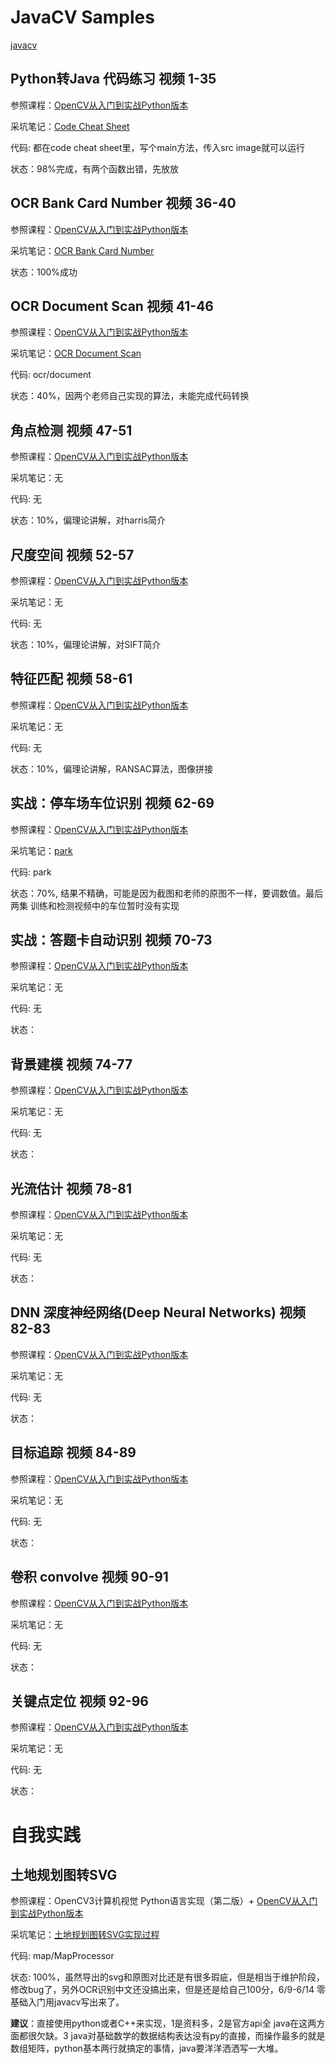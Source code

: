 # JavaCV Samples

[javacv](https://github.com/bytedeco/javacv)

## Python转Java 代码练习 视频 1-35

参照课程：[OpenCV从入门到实战Python版本](https://www.bilibili.com/video/BV1PV411774y)

采坑笔记：[Code Cheat Sheet](CodeCheatSheet.md)

代码: 都在code cheat sheet里，写个main方法，传入src image就可以运行

状态：98%完成，有两个函数出错，先放放

## OCR Bank Card Number 视频 36-40

参照课程：[OpenCV从入门到实战Python版本](https://www.bilibili.com/video/BV1PV411774y?p36)

采坑笔记：[OCR Bank Card Number](ocr/bankcard/OCRBackCardNumber.md)

状态：100%成功

## OCR Document Scan 视频 41-46

参照课程：[OpenCV从入门到实战Python版本](https://www.bilibili.com/video/BV1PV411774y?p=41)

采坑笔记：[OCR Document Scan](ocr/document/OCRDocumentScan.md)

代码: ocr/document

状态：40%，因两个老师自己实现的算法，未能完成代码转换

## 角点检测 视频 47-51

参照课程：[OpenCV从入门到实战Python版本](https://www.bilibili.com/video/BV1PV411774y?p=47)

采坑笔记：无

代码: 无

状态：10%，偏理论讲解，对harris简介



## 尺度空间 视频 52-57

参照课程：[OpenCV从入门到实战Python版本](https://www.bilibili.com/video/BV1PV411774y?p=52)

采坑笔记：无

代码: 无

状态：10%，偏理论讲解，对SIFT简介

## 特征匹配 视频 58-61

参照课程：[OpenCV从入门到实战Python版本](https://www.bilibili.com/video/BV1PV411774y?p=58)

采坑笔记：无

代码: 无

状态：10%，偏理论讲解，RANSAC算法，图像拼接



## 实战：停车场车位识别 视频 62-69

参照课程：[OpenCV从入门到实战Python版本](https://www.bilibili.com/video/BV1PV411774y?p=62)

采坑笔记：[park](park/Park.md)

代码: park

状态：70%, 结果不精确，可能是因为截图和老师的原图不一样，要调数值。最后两集 训练和检测视频中的车位暂时没有实现



## 实战：答题卡自动识别 视频 70-73

参照课程：[OpenCV从入门到实战Python版本](https://www.bilibili.com/video/BV1PV411774y?p=70)

采坑笔记：无

代码: 无

状态：

## 背景建模 视频 74-77

参照课程：[OpenCV从入门到实战Python版本](https://www.bilibili.com/video/BV1PV411774y?p=74)

采坑笔记：无

代码: 无

状态：

## 光流估计 视频 78-81

参照课程：[OpenCV从入门到实战Python版本](https://www.bilibili.com/video/BV1PV411774y?p=78)

采坑笔记：无

代码: 无

状态：

## DNN 深度神经网络(Deep Neural Networks) 视频 82-83

参照课程：[OpenCV从入门到实战Python版本](https://www.bilibili.com/video/BV1PV411774y?p=82)

采坑笔记：无

代码: 无

状态：

## 目标追踪 视频 84-89

参照课程：[OpenCV从入门到实战Python版本](https://www.bilibili.com/video/BV1PV411774y?p=84)

采坑笔记：无

代码: 无

状态：

## 卷积 convolve 视频 90-91

参照课程：[OpenCV从入门到实战Python版本](https://www.bilibili.com/video/BV1PV411774y?p=90)

采坑笔记：无

代码: 无

状态：

## 关键点定位 视频 92-96

参照课程：[OpenCV从入门到实战Python版本](https://www.bilibili.com/video/BV1PV411774y?p=92)

采坑笔记：无

代码: 无

状态：



# 自我实践

## 土地规划图转SVG

参照课程：OpenCV3计算机视觉 Python语言实现（第二版）+ [OpenCV从入门到实战Python版本](https://www.bilibili.com/video/BV1PV411774y)

采坑笔记：[土地规划图转SVG实现过程](map/Map.md)

代码: map/MapProcessor

状态: 100%，虽然导出的svg和原图对比还是有很多瑕疵，但是相当于维护阶段，修改bug了，另外OCR识别中文还没搞出来，但是还是给自己100分，6/9-6/14 零基础入门用javacv写出来了。

**建议**：直接使用python或者C++来实现，1是资料多，2是官方api全 java在这两方面都很欠缺。3 java对基础数学的数据结构表达没有py的直接，而操作最多的就是数组矩阵，python基本两行就搞定的事情，java要洋洋洒洒写一大堆。
